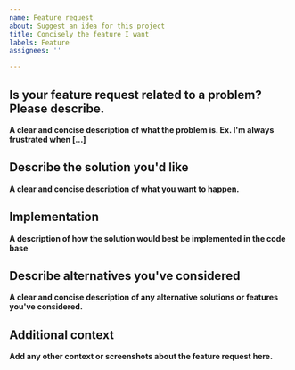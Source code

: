 ```yaml
---
name: Feature request
about: Suggest an idea for this project
title: Concisely the feature I want
labels: Feature
assignees: ''

---
```


## Is your feature request related to a problem? Please describe.

**A clear and concise description of what the problem is. Ex. I'm always frustrated when [...]**

## Describe the solution you'd like

**A clear and concise description of what you want to happen.**

## Implementation

**A description of how the solution would best be implemented in the code base**

## Describe alternatives you've considered

**A clear and concise description of any alternative solutions or features you've considered.**

## Additional context

**Add any other context or screenshots about the feature request here.**

